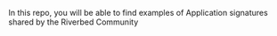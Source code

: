 In this repo, you will be able to find examples of Application signatures shared by the Riverbed Community
